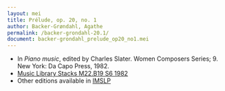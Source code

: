 ```yaml
---
layout: mei
title: Prélude, op. 20, no. 1
author: Backer-Grøndahl, Agathe
permalink: /backer-grondahl-20.1/
document: backer-grondahl_prelude_op20_no1.mei
---
```


- In *Piano music*, edited by Charles Slater. Women Composers Series; 9. New York: Da Capo Press, 1982.
- <a href="https://tufts-primo.hosted.exlibrisgroup.com/permalink/f/14dinuo/01TUN_ALMA2185674780003851" target="_blank">Music Library Stacks M22.B19 S6 1982</a>
- Other editions available in <a href="https://imslp.org/wiki/Suite%2C_Op.20_(Backer-Gr%C3%B8ndahl%2C_Agathe)" target="_blank">IMSLP</a>
